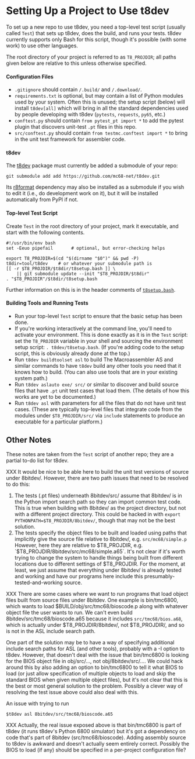 Setting Up a Project to Use t8dev
=================================

To set up a new repo to use t8dev, you need a top-level test script
(usually called `Test`) that sets up t8dev, does the build, and runs your
tests. t8dev currently supports only Bash for this script, though it's
possible (with some work) to use other languages.

The root directory of your project is referred to as `T8_PROJDIR`; all
paths given below are relative to this unless otherwise specified.

#### Configuration Files

- `.gitignore` should contain `/.build/` and `/.download/`.
- `requirements.txt` is optional, but may contain a list of Python modules
  used by your system. Often this is unused; the setup script (below) will
  install `t8dev[all]` which will bring in all the standard dependencies
  used by people developing with t8dev (`pytests`, `requests`, `py65`, etc.)
- `conftest.py` should contain `from pytest_pt import *` to add the pytest
  plugin that discovers unit-test `.pt` files in this repo.
- `src/conftest.py` should contain `from testmc.conftest import *` to bring
  in the unit test framework for assembler code.

#### t8dev

The [t8dev] package must currently be added a submodule of your repo:

    git submodule add add https://github.com/mc68-net/t8dev.git

Its [r8format] dependency may also be installed as a submodule if you
wish to edit it (i.e., do development work on it), but it will be
installed automatically from PyPI if not.

#### Top-level Test Script

Create `Test` in the root directory of your project, mark it executable,
and start with the following contents.

    #!/usr/bin/env bash
    set -Eeuo pipefail       # optional, but error-checking helps

    export T8_PROJDIR=$(cd "$(dirname "$0")" && pwd -P)
    t8dir=tool/t8dev    # or whatever your submodule path is
    [[ -r $T8_PROJDIR/$t8dir/t8setup.bash ]] \
        || git submodule update --init "$T8_PROJDIR/$t8dir"
    . "$T8_PROJDIR"/$t8dir/t8setup.bash

Further information on this is in the header comments of
[`t8setup.bash`](../t8setup.bash).

#### Building Tools and Running Tests

- Run your top-level `Test` script to ensure that the basic setup has been
  done.
- If you're working interactively at the command line, you'll need to
  activate your environment. This is done exactly as it is in the `Test`
  script: set the `T8_PROJDIR` variable in your shell and sourcing the
  environment setup script: `. t8dev/t8setup.bash`. (If you're adding
  code to the setup script, this is obviously already done at the top.)
- Run `t8dev buildtoolset asl` to build The Macroassembler AS and similar
  commands to have `t8dev` build any other tools you need that it knows how
  to build. (You can also use tools that are in your existing system path.)
- Run `t8dev aslauto exe/ src/` or similar to discover and build source
  files that have `.pt` unit test cases that load them. (The details of how
  this works are yet to be documented.)
- Run `t8dev asl` with parameters for all the files that do not have unit
  test cases. (These are typically top-level files that integrate code from
  the modules under `$T8_PROJDIR/src/` via `include` statements to produce
  an executable for a particular platform.)


Other Notes
-----------

These notes are taken from the `Test` script of another repo; they
are a partial to-do list for t8dev.

XXX It would be nice to be able here to build the unit test versions of
source under 8bitdev/. However, there are two path issues that need to
be resolved to do this:
1. The tests (.pt files) underneath 8bitdev/src/ assume that 8bitdev/
   is in the Python import search path so they can import common test
   code. This is true when building with 8bitdev/ as the project
   directory, but not with a different project directory. This could be
   hacked in with `export PYTHONPATH=$T8_PROJDIR/8bitdev/`,
   though that may not be the best solution.
2. The tests specify the object files to be built and loaded using
   paths that implicitly give the source file relative to 8bitdev/,
   e.g. `src/mc68/simple.p` However, here they are relative to
   $T8_PROJDIR, e.g. `$T8_PROJDIR/8bitdev/src/mc68/simple.a65`. It's
   not clear if it's worth trying to change the system to handle things
   being built from different locations due to different settings of
   $T8_PROJDIR.
For the moment, at least, we just assume that everything under 8bitdev/
is already tested and working and have our programs here include this
presumably-tested-and-working source.

XXX There are some cases where we want to run programs that load object
files built from source files under 8bitdev. One example is bin/tmc6800,
which wants to load $BUILD/obj/src/tmc68/bioscode.p along with whatever
object file the user wants to run. We can't even build
8bitdev/src/tmc68/bioscode.a65 because it includes `src/tmc68/bios.a68`,
which is actually under $T8_PROJDIR/8bitdev/, not $T8_PROJDIR/, and so is
not in the ASL include search path.

One part of the solution may be to have a way of specifying additional
include search paths for ASL (and other tools), probably with a -I
option to t8dev. However, that doesn't deal with the issue that
bin/tmc6800 is looking for the BIOS object file in obj/src/…, not
obj/8bitdev/src/…. We could hack around this by also adding an option
to bin/tmc6800 to tell it what BIOS to load (or just allow
specification of multiple objects to load and skip the standard BIOS
when given multiple object files), but it's not clear that this is the
best or most general solution to the problem. Possibly a clever way of
resolving the test issue above could also deal with this.

An issue with trying to run

    $t8dev asl 8bitdev/src/tmc68/bioscode.a65

XXX Actually, the real issue exposed above is that bin/tmc6800 is part
of t8dev (it runs t8dev's Python 6800 simulator) but it's got a
dependency on code that's part of 8bitdev (src/tmc68/bioscode). Adding
assembly source to t8dev is awkward and doesn't actually seem entirely
correct. Possibly the BIOS to load (if any) should be specified in a
per-project configuration file?



<!---------------------------------------------------------------------------->
[r8format]: https://github.com/mc68-net/r8format
[t8dev]: https://github.com/mc68-net/t8dev
